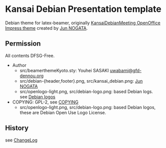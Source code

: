 Kansai Debian Presentation template
===================================

Debian theme for latex-beamer, 
originally  [KansaiDebianMeeting OpenOffice Impress theme](http://wiki.debian.org/KansaiDebianMeetingArchives?action=AttachFile&do=view&target=20081108-KGB-Kansai_debian_PR.odp) created by [Jun NOGATA](http://github.com/nogajun).


Permission
----------
All contents DFSG-Free.

 - Author
   - src/beamerthemeKyoto.sty: Youhei SASAKI <uwabami@gfd-dennou.org>
   - src/debian-{header,footer}.png, src/kansai_debian.png: [Jun NOGATA](http://github.com/nogajun)
   - src/openlogo-light.png, src/debian-logo.png: based Debian logs. see [Debian logos](http://www.debian.org/logos/)
 - COPYING: GPL-2, see [COPYING](./COPYING)
   - src/openlogo-light.png, src/debian-logo.png: based Debian logos, these are Debian Open Use Logo License.

History
-------

see [ChangeLog](./ChangeLog)
